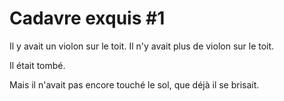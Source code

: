 # Cadavre exquis #1

Il y avait un violon sur le toit.
Il n'y avait plus de violon sur le toit.

Il était tombé.

Mais il n'avait pas encore touché le sol, que déjà il se brisait.
